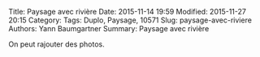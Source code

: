 Title: Paysage avec rivière
Date: 2015-11-14 19:59
Modified: 2015-11-27 20:15
Category:
Tags: Duplo, Paysage, 10571
Slug: paysage-avec-riviere
Authors: Yann Baumgartner
Summary: Paysage avec rivière

On peut rajouter des photos.

